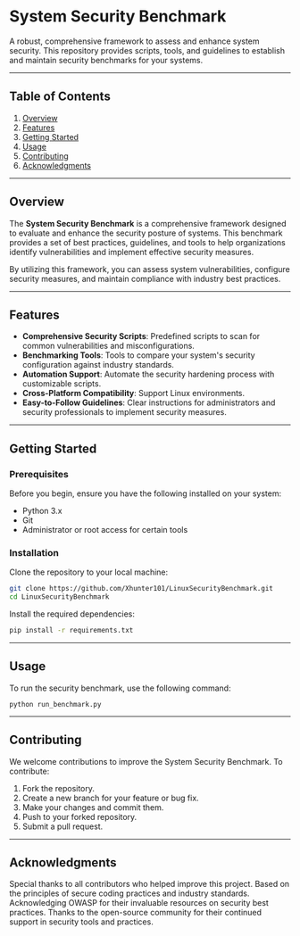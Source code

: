 # **System Security Benchmark**

A robust, comprehensive framework to assess and enhance system security. This repository provides scripts, tools, and guidelines to establish and maintain security benchmarks for your systems.

---

## **Table of Contents**

1. [Overview](#overview)
2. [Features](#features)
3. [Getting Started](#getting-started)
4. [Usage](#usage)
5. [Contributing](#contributing)
6. [Acknowledgments](#acknowledgments)

---

## **Overview**

The **System Security Benchmark** is a comprehensive framework designed to evaluate and enhance the security posture of systems. This benchmark provides a set of best practices, guidelines, and tools to help organizations identify vulnerabilities and implement effective security measures.

By utilizing this framework, you can assess system vulnerabilities, configure security measures, and maintain compliance with industry best practices.

---

## **Features**

- **Comprehensive Security Scripts**: Predefined scripts to scan for common vulnerabilities and misconfigurations.
- **Benchmarking Tools**: Tools to compare your system's security configuration against industry standards.
- **Automation Support**: Automate the security hardening process with customizable scripts.
- **Cross-Platform Compatibility**: Support Linux environments.
- **Easy-to-Follow Guidelines**: Clear instructions for administrators and security professionals to implement security measures.

---

## **Getting Started**

### Prerequisites

Before you begin, ensure you have the following installed on your system:

- Python 3.x
- Git
- Administrator or root access for certain tools

### Installation

Clone the repository to your local machine:

```bash
git clone https://github.com/Xhunter101/LinuxSecurityBenchmark.git
cd LinuxSecurityBenchmark
```

Install the required dependencies:

```bash
pip install -r requirements.txt
```

---

## **Usage**

To run the security benchmark, use the following command:

    python run_benchmark.py

---

## **Contributing**

We welcome contributions to improve the System Security Benchmark. To contribute:

1. Fork the repository.
2. Create a new branch for your feature or bug fix.
3. Make your changes and commit them.
4. Push to your forked repository.
5. Submit a pull request.

---

## **Acknowledgments**

Special thanks to all contributors who helped improve this project.
Based on the principles of secure coding practices and industry standards.
Acknowledging OWASP for their invaluable resources on security best practices.
Thanks to the open-source community for their continued support in security tools and practices.
